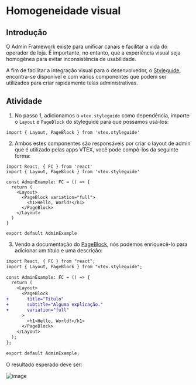 # Homogeneidade visual

## Introdução

O Admin Framework existe para unificar canais e facilitar a vida do operador de loja. É importante, no entanto, que a experiência visual seja homogênea para evitar inconsistência de usabilidade.

A fim de facilitar a integração visual para o desenvolvedor, o [Styleguide](https://styleguide.vtex.com), encontra-se disponível e com vários componentes que podem ser utilizados para criar rapidamente telas administrativas.

## Atividade

1. No passo 1, adicionamos o `vtex.styleguide` como dependência, importe o `Layout` e `PageBlock` do styleguide para que possamos usá-los: 

```
import { Layout, PageBlock } from 'vtex.styleguide'
```

2. Ambos estes componentes são responsáveis por criar o layout de admin que é utilizado pelas apps VTEX, você pode compô-los da seguinte forma: 

```
import React, { FC } from 'react'
import { Layout, PageBlock } from 'vtex.styleguide'

const AdminExample: FC = () => {
  return (
    <Layout>
      <PageBlock variation="full">
        <h1>Hello, World!</h1>
      </PageBlock>
    </Layout>
  )
}

export default AdminExample
```

3. Vendo a documentação do [PageBlock](https://styleguide.vtex.com/#/Components/Admin%20structure/PageBlock), nós podemos enriquecê-lo para adicionar um título e uma descrição:

```diff
import React, { FC } from "react";
import { Layout, PageBlock } from "vtex.styleguide";

const AdminExample: FC = () => {
  return (
    <Layout>
      <PageBlock
+       title="Titulo"
+       subtitle="Alguma explicação."
+       variation="full"
      >
        <h1>Hello, World!</h1>
      </PageBlock>
    </Layout>
  );
};

export default AdminExample;
```

O resultado esperado deve ser: 

![image](https://user-images.githubusercontent.com/18701182/92802313-cc7df800-f38c-11ea-95a1-035948dbbc85.png)

